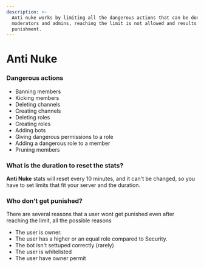 ```yaml
---
description: >-
  Anti nuke works by limiting all the dangerous actions that can be done by your
  moderators and admins, reaching the limit is not allowed and results in a
  punishment.
---
```


# Anti Nuke

### Dangerous actions

* Banning members
* Kicking members
* Deleting channels
* Creating channels
* Deleting roles
* Creating roles
* Adding bots
* Giving dangerous permissions to a role
* Adding a dangerous role to a member
* Pruning members

### What is the duration to reset the stats?

**Anti Nuke** stats will reset every 10 minutes, and it can't be changed, so you have to set limits that fit your server and the duration.



### Who don't get punished?

There are several reasons that a user wont get punished even after reaching the limit, all the possible reasons

* The user is owner.
* The user has a higher or an equal role compared to Security.
* The bot isn't settuped correctly (rarely)
* The user is whitelisted
* The user have owner permit







